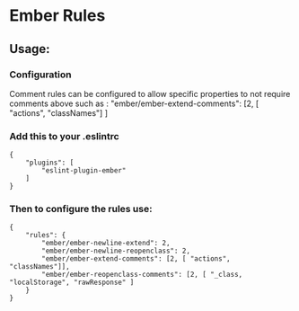 # Ember Rules

## Usage:

### Configuration

Comment rules can be configured to allow specific properties to not require comments above
such as :
	"ember/ember-extend-comments": [2, [ "actions", "classNames"] ]

### Add this to your .eslintrc
```
{
	"plugins": [
		"eslint-plugin-ember"
	]
}

```

### Then to configure the rules use:
```
{
	"rules": {
		"ember/ember-newline-extend": 2,
		"ember/ember-newline-reopenclass": 2,
		"ember/ember-extend-comments": [2, [ "actions", "classNames"]],
		"ember/ember-reopenclass-comments": [2, [ "_class, "localStorage", "rawResponse" ]
	}
}

